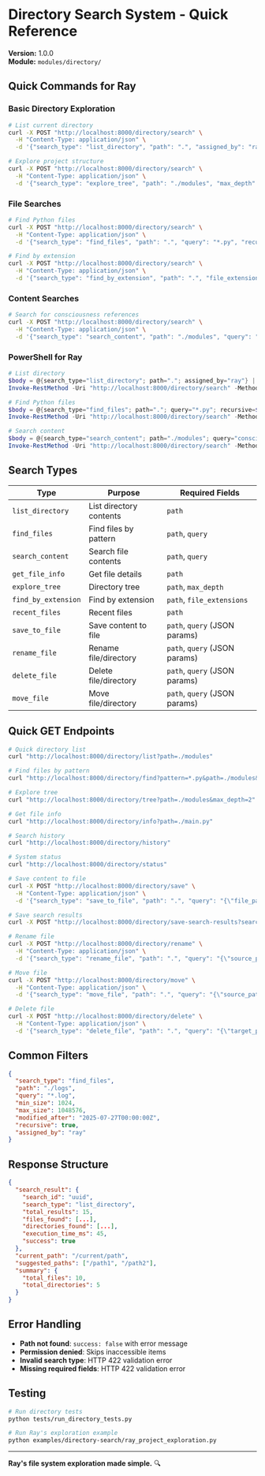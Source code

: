 # Directory Search System - Quick Reference

**Version:** 1.0.0  
**Module:** `modules/directory/`

## Quick Commands for Ray

### Basic Directory Exploration
```bash
# List current directory
curl -X POST "http://localhost:8000/directory/search" \
  -H "Content-Type: application/json" \
  -d '{"search_type": "list_directory", "path": ".", "assigned_by": "ray"}'

# Explore project structure
curl -X POST "http://localhost:8000/directory/search" \
  -H "Content-Type: application/json" \
  -d '{"search_type": "explore_tree", "path": "./modules", "max_depth": 2, "assigned_by": "ray"}'
```

### File Searches
```bash
# Find Python files
curl -X POST "http://localhost:8000/directory/search" \
  -H "Content-Type: application/json" \
  -d '{"search_type": "find_files", "path": ".", "query": "*.py", "recursive": true, "assigned_by": "ray"}'

# Find by extension
curl -X POST "http://localhost:8000/directory/search" \
  -H "Content-Type: application/json" \
  -d '{"search_type": "find_by_extension", "path": ".", "file_extensions": ["py", "md"], "recursive": true, "assigned_by": "ray"}'
```

### Content Searches
```bash
# Search for consciousness references
curl -X POST "http://localhost:8000/directory/search" \
  -H "Content-Type: application/json" \
  -d '{"search_type": "search_content", "path": "./modules", "query": "consciousness", "file_extensions": ["py", "md"], "recursive": true, "assigned_by": "ray"}'
```

### PowerShell for Ray
```powershell
# List directory
$body = @{search_type="list_directory"; path="."; assigned_by="ray"} | ConvertTo-Json
Invoke-RestMethod -Uri "http://localhost:8000/directory/search" -Method Post -Body $body -ContentType "application/json"

# Find Python files
$body = @{search_type="find_files"; path="."; query="*.py"; recursive=$true; assigned_by="ray"} | ConvertTo-Json
Invoke-RestMethod -Uri "http://localhost:8000/directory/search" -Method Post -Body $body -ContentType "application/json"

# Search content
$body = @{search_type="search_content"; path="./modules"; query="consciousness"; recursive=$true; assigned_by="ray"} | ConvertTo-Json
Invoke-RestMethod -Uri "http://localhost:8000/directory/search" -Method Post -Body $body -ContentType "application/json"
```

## Search Types

| Type | Purpose | Required Fields |
|------|---------|----------------|
| `list_directory` | List directory contents | `path` |
| `find_files` | Find files by pattern | `path`, `query` |
| `search_content` | Search file contents | `path`, `query` |
| `get_file_info` | Get file details | `path` |
| `explore_tree` | Directory tree | `path`, `max_depth` |
| `find_by_extension` | Find by extension | `path`, `file_extensions` |
| `recent_files` | Recent files | `path` |
| `save_to_file` | Save content to file | `path`, `query` (JSON params) |
| `rename_file` | Rename file/directory | `path`, `query` (JSON params) |
| `delete_file` | Delete file/directory | `path`, `query` (JSON params) |
| `move_file` | Move file/directory | `path`, `query` (JSON params) |

## Quick GET Endpoints

```bash
# Quick directory list
curl "http://localhost:8000/directory/list?path=./modules"

# Find files by pattern
curl "http://localhost:8000/directory/find?pattern=*.py&path=./modules&recursive=true"

# Explore tree
curl "http://localhost:8000/directory/tree?path=./modules&max_depth=2"

# Get file info
curl "http://localhost:8000/directory/info?path=./main.py"

# Search history
curl "http://localhost:8000/directory/history"

# System status
curl "http://localhost:8000/directory/status"

# Save content to file
curl -X POST "http://localhost:8000/directory/save" \
  -H "Content-Type: application/json" \
  -d '{"search_type": "save_to_file", "path": ".", "query": "{\"file_path\": \"output.txt\", \"content\": \"Hello Ray!\"}", "assigned_by": "ray"}'

# Save search results
curl -X POST "http://localhost:8000/directory/save-search-results?search_id=uuid&file_path=results.json&format=markdown"

# Rename file
curl -X POST "http://localhost:8000/directory/rename" \
  -H "Content-Type: application/json" \
  -d '{"search_type": "rename_file", "path": ".", "query": "{\"source_path\": \"old.txt\", \"target_path\": \"new.txt\"}", "assigned_by": "ray"}'

# Move file
curl -X POST "http://localhost:8000/directory/move" \
  -H "Content-Type: application/json" \
  -d '{"search_type": "move_file", "path": ".", "query": "{\"source_path\": \"file.txt\", \"target_path\": \"./archive/file.txt\"}", "assigned_by": "ray"}'

# Delete file
curl -X POST "http://localhost:8000/directory/delete" \
  -H "Content-Type: application/json" \
  -d '{"search_type": "delete_file", "path": ".", "query": "{\"target_path\": \"unwanted.txt\"}", "assigned_by": "ray"}'
```

## Common Filters

```json
{
  "search_type": "find_files",
  "path": "./logs",
  "query": "*.log",
  "min_size": 1024,
  "max_size": 1048576,
  "modified_after": "2025-07-27T00:00:00Z",
  "recursive": true,
  "assigned_by": "ray"
}
```

## Response Structure

```json
{
  "search_result": {
    "search_id": "uuid",
    "search_type": "list_directory",
    "total_results": 15,
    "files_found": [...],
    "directories_found": [...],
    "execution_time_ms": 45,
    "success": true
  },
  "current_path": "/current/path",
  "suggested_paths": ["/path1", "/path2"],
  "summary": {
    "total_files": 10,
    "total_directories": 5
  }
}
```

## Error Handling

- **Path not found**: `success: false` with error message
- **Permission denied**: Skips inaccessible items
- **Invalid search type**: HTTP 422 validation error
- **Missing required fields**: HTTP 422 validation error

## Testing

```bash
# Run directory tests
python tests/run_directory_tests.py

# Run Ray's exploration example
python examples/directory-search/ray_project_exploration.py
```

---

**Ray's file system exploration made simple.** 🔍